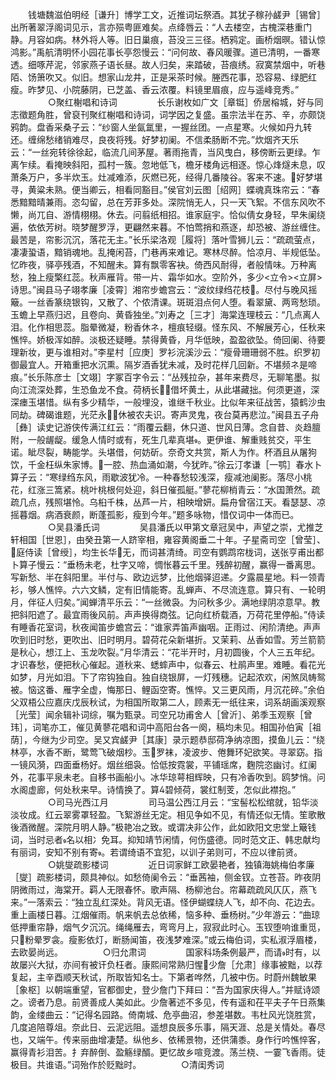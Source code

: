 <!-- { "loadSidebar": true } -->
　　钱塘魏滋伯明经［谦升］博学工文，近推词坛祭酒。其犹子稼孙鹾尹［锡曾］出所著翠浮阁词见示，言亦殒粤匪难矣。点绛唇云：“人去楼空，古槐深巷重门静。月容如病。林外将人等。旧日巢痕，苔没三三径。栖鸦定。画桥烟暝。错认惊鸿影。”禹航清明怀小园花事长亭怨慢云：“问何故、春风暖骤。道已清明，一番寒透。细啄芹泥，邻家燕子语长昼。故人归矣，来踏破，苔痕绣。寂寞禁烟中，听巷陌、饧箫吹又。似旧。想家山龙井，正是采茶时候。塍西花事，恐容易、绿肥红瘦。昨梦见、小院藤阴，已芝盖、香云浓覆。料镜里眉痕，应与遥峰竞秀。”
　　
　　○聚红榭唱和诗词
　　
　　长乐谢枚如广文［章铤］侨居榕城，好与同志徵题角胜，曾裒刊聚红榭唱和诗词，词学因之复盛。虽宗法半在苏、辛，亦颇饶鸦韵。盘香采桑子云：“纱窗人坐氤氲里，一握丝团。一点星寒。火候如丹九转还。缠绵愁绪销难尽，良夜将残。好梦初阑。不信柔肠断不完。”炊烟齐天乐云：“一丝宛转徐徐起，临流几间茅屋。著雨拖青，当风曳白，移傍断云更绿。乍离乍续。看掩映斜阳，孤村一簇。忽地低飞，檐牙楼角远相逐。惊心烽燧未息，叹萧条万户，多半炊玉。灶减难添，灰燃已死，经得几番陵谷。客来不速。好梦堪寻，黄粱未熟。便当卿云，相看同豁目。”侯官刘云图［绍网］蝶魂真珠帘云：“春悉黯黯晴兼雨。恣勾留，总在芳菲多处。深院悄无人，只一天飞絮。不信东风吹不懒，尚兀自、游情栩栩。休去。问翦纸相招。谁家庭宇。恰似倩女身轻，早朱阑绕遍，依依芳树。晓梦醒罗浮，更翩然来暮。不怕莺捎和燕逐，却恐被、游丝缠住。最苦是，帘影沉沉，落花无主。”长乐梁洛观［履将］落叶雪狮儿云：“疏疏萤点，凄凄蛩语，黯销魂地。乱掩闲苔，门巷再来难记。寒林尽醉。恰凉月、半规低坠。忆昨夜，驿亭残酒，不知醒未。算有飘零客袂。倚西风耐得，者般情味。万种离愁，独上瘦檠红蕊。秋声雁背。带一片、霜华如水。空阶外，多少<立令><立屏>诗思。”闽县马子翊孝廉［凌霄］湘帘步蟾宫云：“波纹绿绉花枝。尽付与晚风摇簸。一丝香篆绕银钩，又散了、个侬清课。斑斑泪点何人堕。看翠黛、两弯愁琐。玉蟾上早燕归迟，且卷向、黄昏独坐。”刘寿之［三才］海棠连理枝云：“几点离人泪。化作相思蕊。脂晕微凝，粉香休ネ，檀痕轻缀。怪东风、不解展芳心，任秋来憔悴。娇极浑如醉。淡极还疑睡。禁得黄昏，月华低映，盈盈欲坠。倚回阑、待要理新妆，更与谁相对。”李星村［应庚］罗衫浣溪沙云：“瘦骨珊珊弱不胜。织罗初御最宜人。开箱重把水沉熏。隔岁酒香犹未减，及时花样几回新。不堪频ネ是啼痕。”长乐陈彦士［文翊］字冢百字令云：“丛残拉杂，甚年来费尽，无聊笔墨。拟向江流深处葬，生恐鱼龙不食。荷柄长，借坏黄土，从此堪藏拙。何须更道，深深瘗玉堪惜。纵有多少精华，一般埋没，谁继千秋业。比似年来征战苦，猿鹤沙虫同劫。碑碣谁题，光茫永，休被农夫识。寄声灵鬼，夜台莫再悲泣。”闽县五子舟［彝］读史记游侠传满江红云：“雨覆云翻，休只道、世风日薄。念自昔、炎趋膻附，一般龌龊。缓急人情时或有，死生几辈真堪。更伊谁、解重贱贫交，平生诺。眦尽裂，畴能学。头堪借，何妨斫。奈奇文共赏，斯人为作。杯酒且从屠狗饮，千金枉纵朱家博。一腔、热血涌如潮，今犹昨。”徐云汀孝谦［一鹗］春水卜算子云：“寒绿绉东风，雨歇波犹冷。一种春愁较浅深，瘦减池阑影。落尽小桃花，红涨三篙紧。桃叶桃根何处迎，斜日催孤艇。”蓼花柳梢青云：“水国萧然。疏疏几点，残照堪怜。乌桕千株，丛芦一片，相映增妍。扁舟曾宿江天。看瑟瑟、凉摇暮烟。病酒衰颜，断蓬孤影，瘦到今年。”题多咏物，惜仅词中一体而已。
　　
　　○吴县潘氏词
　　
　　吴县潘氏以甲第文章冠吴中，声望之崇，尤推芝轩相国［世恩］，由癸丑第一人跻宰相，雍容黄阁垂二十年。子星斋司空［曾莹］、庭侍读［曾绶］，均生长华无，而词甚清绮。司空有鹦鹉帘栊词，送张亨甫出都卜算子慢云：“垂杨未老，杜字又啼，惆怅暮云千里。残醉初醒，赢得一番离思。写新愁、半在斜阳里。半付与、欧边远梦，比他烟驿迢递。夕露晨星地。料一领青衫，够人憔悴。六六文鳞，定有旧情能寄。乱蝉声、不尽流连意。算只有、一轮明月，伴征人归矣。”闻蝉清平乐云：“一丝微袅。为问秋多少。满地绿阴凉意早。教把斜阳遮了。最宜雨後风前。声声换得商弦。记向红桥载酒，万荷花里停船。”侍读有睡香花室词，秋夜闻笛步蟾宫云：“谁家弄笛声幽咽。正雨过、闲阶清绝。声声吹到旧时愁，更吹出、旧时明月。碧荷花朵新堪折。又茉莉、丛香如雪。芳兰箭箭是秋心，想江上、玉龙吹裂。”月华清云：“花半开时，月初圆後，个人三五年纪。才识春愁，便把秋心催起。道秋来、蟋蟀声中，似春云、杜鹃声里。难睡。看花光如梦，月光如泪。下了帘钩独自。独自绕银屏，一灯残穗。记起浓欢，闲煞凤帱鸳被。恼这番、雁字全虚，悔那日、鲤函空寄。憔悴。又三更风雨，月沉花碎。”余伯父双梧公应嘉庆戊辰秋试，为相国所取第二人，顾素无一纸往来，词系胡画溪观察［光莹］闻余辑补词综，嘱为甄录。司空兄功甫舍人［曾沂］、弟季玉观察［曾玮］，词笔亦工，催见黄蓼花唱和词中高阳台各一阕，稿均未见。相国孙伯寅［祖荫］，今继为少司空。吴又宾鹾尹［其康］录示题恭邸荷净纳凉图，摸鱼儿云：“绕林亭，水香不断，鹭莺飞破烟杪。玉罗袜，凌波步、倦舞环妃欲笑。寻翠窈。指一镜风漪，四面垂杨好。烟丝细袅。恰低按霓裳，平铺瑶席，麴院恣幽讨。红阑外，花事平泉未老。自移书画船小。冰华琼萼相辉映，只有冷香吹到。鸥梦悄。问水阁虚廊，何处秋来早。诗情换了。算碧倾荷，裳红制芰，怎似此襟抱。”
　　
　　○司马光西江月
　　
　　司马温公西江月云：“宝髻松松绾就，铅华淡淡妆成。红云翠雾罩轻盈。飞絮游丝无定。相见争如不见，有情还似无情。笙歌散後酒微醒。深院月明人静。”极艳冶之致。或谓决非公作，此如欧阳文忠堂上簸钱词，当时忌者名以相冫免耳。抑知靖节闲情，何伤盛德。同时范文正、韩忠献均有丽词，安知不别有寄。若谓绮语不宜犯，以训子弟则可，不应以律前贤。
　　
　　○姚燮疏影楼词
　　
　　近日词家鲜工欧晏艳者，独镇海姚梅伯孝廉［燮］疏影楼词，颇具神似。如愁倚阑令云：“垂茜袖，侧金钗。立苍苔。昨夜阴阴微雨过，海棠开。羁人无限春怀。歌声隔、杨柳池台。帘幕疏疏风仄仄，燕飞来。”一落索云：“独立乱红深处。背风无语。怪伊蝴蝶绕人飞，却不向、花边去。重上画楼日暮。江烟催雨。帆来帆去总依稀，恼多种、垂杨树。”少年游云：“曲琼低押重帘静，烟气夕沉沉。绳绳雁去，弯弯月上，寂寂此时心。玉钗堕响谁重觅，只粉晕罗衾。瘦影依灯，断肠闻笛，夜浅梦难深。”或云梅伯词，实私淑浮眉楼，去欧晏尚远。
　　
　　○归允肃词
　　
　　国家科场条例最严，而请时有，以故屡兴大狱，亦间有被讦负枉者。康熙间常熟归惺少詹［允肃］缘事被黜，以荐复起，主辛酉顺天秋试，所取皆知名士。下第者哗然，几被中伤。时蔚州魏敏果［象枢］以朝端重望，官都御史，登少詹门下拜曰：“吾为国家庆得人。”并赋诗颂之。谤者乃息。前贤善成人美如此。少詹著述不多见，传有遥和茌平夫子午日燕集韵，金缕曲云：“记得名园路。倚南城、危亭曲沼，参差堪数。韦杜风光饶胜赏，几度追陪尊俎。奈此日、云泥远阻。遥想良辰多乐事，隔天涯、总是关情处。春尽也，又端午。传来丽曲增凄楚。纵他乡、依稀景物，还供蒲黍。身作行吟憔悴客，赢得青衫泪苦。扌弃醉倒、盈觞绿醑。更忆故乡喧竞渡。荡兰桡、一霎飞香雨。徒极目。共谁语。”词殆作於贬黜时。
　　
　　○清闺秀词
　　
